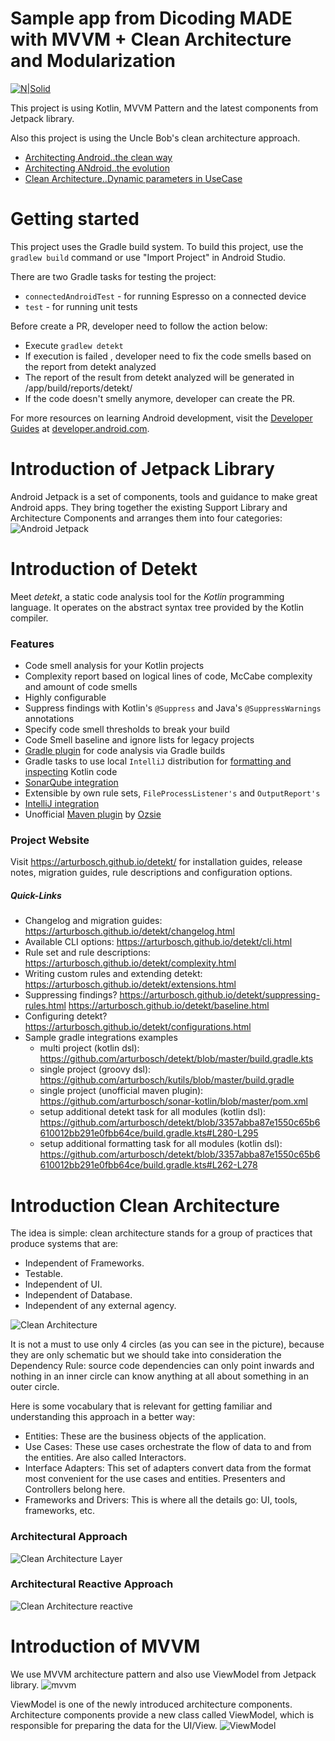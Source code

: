 # Sample app from Dicoding MADE with MVVM + Clean Architecture and Modularization 

[![N|Solid](https://d3nmt5vlzunoa1.cloudfront.net/kotlin/files/2017/05/android_kotlin.png)](https://d3nmt5vlzunoa1.cloudfront.net/kotlin/files/2017/05/android_kotlin.png)

This project is using Kotlin, MVVM Pattern and the latest components from Jetpack library.

Also this project is using the Uncle Bob's clean architecture approach.
  - [Architecting Android..the clean way](https://fernandocejas.com/2014/09/03/architecting-android-the-clean-way/)
  - [Architecting ANdroid..the evolution](http://fernandocejas.com/2015/07/18/architecting-android-the-evolution/)
  - [Clean Architecture..Dynamic parameters in UseCase](http://fernandocejas.com/2016/12/24/clean-architecture-dynamic-parameters-in-use-cases/)

# Getting started
This project uses the Gradle build system. To build this project, use the
`gradlew build` command or use "Import Project" in Android Studio.


There are two Gradle tasks for testing the project:
* `connectedAndroidTest` - for running Espresso on a connected device
* `test` - for running unit tests

Before create a PR, developer need to follow the action below:
* Execute `gradlew detekt`
* If execution is failed , developer need to fix the code smells based on the report from detekt analyzed
* The report of the result from detekt analyzed will be generated in /app/build/reports/detekt/
* If the code doesn't smelly anymore, developer can create the PR.

 
For more resources on learning Android development, visit the [Developer Guides](https://developer.android.com/guide/) at [developer.android.com](https://developer.android.com).

# Introduction of Jetpack Library
Android Jetpack is a set of components, tools and guidance to make great Android apps. They bring together the existing Support Library and Architecture Components and arranges them into four categories:
![Android Jetpack](screenshots/jetpack_donut.png "Android Jetpack Components")
  

# Introduction of Detekt
Meet _detekt_, a static code analysis tool for the _Kotlin_ programming language. It operates on the abstract syntax tree provided by the Kotlin compiler.

### Features

- Code smell analysis for your Kotlin projects
- Complexity report based on logical lines of code, McCabe complexity and amount of code smells
- Highly configurable
- Suppress findings with Kotlin's `@Suppress` and Java's `@SuppressWarnings` annotations
- Specify code smell thresholds to break your build
- Code Smell baseline and ignore lists for legacy projects
- [Gradle plugin](#with-gradle) for code analysis via Gradle builds
- Gradle tasks to use local `IntelliJ` distribution for [formatting and inspecting](#idea) Kotlin code
- [SonarQube integration](https://github.com/arturbosch/sonar-kotlin)
- Extensible by own rule sets, `FileProcessListener's` and `OutputReport's`
- [IntelliJ integration](https://github.com/arturbosch/detekt-intellij-plugin)
- Unofficial [Maven plugin](https://github.com/Ozsie/detekt-maven-plugin) by [Ozsie](https://github.com/Ozsie)

### Project Website

Visit https://arturbosch.github.io/detekt/ for installation guides, release notes, migration guides, rule descriptions and configuration options.

##### Quick-Links

- Changelog and migration guides: https://arturbosch.github.io/detekt/changelog.html
- Available CLI options: https://arturbosch.github.io/detekt/cli.html
- Rule set and rule descriptions: https://arturbosch.github.io/detekt/complexity.html
- Writing custom rules and extending detekt: https://arturbosch.github.io/detekt/extensions.html
- Suppressing findings? https://arturbosch.github.io/detekt/suppressing-rules.html https://arturbosch.github.io/detekt/baseline.html
- Configuring detekt? https://arturbosch.github.io/detekt/configurations.html
- Sample gradle integrations examples
    - multi project (kotlin dsl): https://github.com/arturbosch/detekt/blob/master/build.gradle.kts
    - single project (groovy dsl): https://github.com/arturbosch/kutils/blob/master/build.gradle
    - single project (unofficial maven plugin): https://github.com/arturbosch/sonar-kotlin/blob/master/pom.xml
    - setup additional detekt task for all modules (kotlin dsl): https://github.com/arturbosch/detekt/blob/3357abba87e1550c65b6610012bb291e0fbb64ce/build.gradle.kts#L280-L295
    - setup additional formatting task for all modules (kotlin dsl): https://github.com/arturbosch/detekt/blob/3357abba87e1550c65b6610012bb291e0fbb64ce/build.gradle.kts#L262-L278

# Introduction Clean Architecture
The idea is simple: clean architecture stands for a group of practices that produce systems that are:
* Independent of Frameworks.
* Testable.
* Independent of UI.
* Independent of Database.
* Independent of any external agency.

![Clean Architecture](screenshots/clean_architecture.png "Clean Architecture")

It is not a must to use only 4 circles (as you can see in the picture), because they are only schematic but we should take into consideration the Dependency Rule: source code dependencies can only point inwards and nothing in an inner circle can know anything at all about something in an outer circle.

Here is some vocabulary that is relevant for getting familiar and understanding this approach in a better way:

* Entities: These are the business objects of the application.
* Use Cases: These use cases orchestrate the flow of data to and from the entities. Are also called Interactors.
* Interface Adapters: This set of adapters convert data from the format most convenient for the use cases and entities. Presenters and Controllers belong here.
* Frameworks and Drivers: This is where all the details go: UI, tools, frameworks, etc.

### Architectural Approach
![Clean Architecture Layer](screenshots/clean_architecture_evolution.png "Clean Architecture Layer")

### Architectural Reactive Approach
![Clean Architecture reactive](screenshots/clean_architecture_reactive.png "Clean Architecture Reactive")

# Introduction of MVVM
We use MVVM architecture pattern and also use ViewModel from Jetpack library.
![mvvm](screenshots/mvvm.png "ViewModel")


ViewModel is one of the newly introduced architecture components. Architecture components provide a new class called ViewModel, which is responsible for preparing the data for the UI/View.
![ViewModel](screenshots/viewmodel.png "ViewModel")

